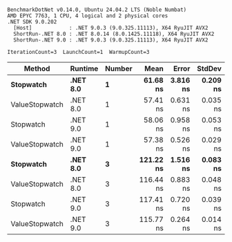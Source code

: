 ```

BenchmarkDotNet v0.14.0, Ubuntu 24.04.2 LTS (Noble Numbat)
AMD EPYC 7763, 1 CPU, 4 logical and 2 physical cores
.NET SDK 9.0.202
  [Host]            : .NET 9.0.3 (9.0.325.11113), X64 RyuJIT AVX2
  ShortRun-.NET 8.0 : .NET 8.0.14 (8.0.1425.11118), X64 RyuJIT AVX2
  ShortRun-.NET 9.0 : .NET 9.0.3 (9.0.325.11113), X64 RyuJIT AVX2

IterationCount=3  LaunchCount=1  WarmupCount=3  

```
| Method         | Runtime  | Number | Mean      | Error    | StdDev   | Min       | Max       | Gen0   | Allocated |
|--------------- |--------- |------- |----------:|---------:|---------:|----------:|----------:|-------:|----------:|
| **Stopwatch**      | **.NET 8.0** | **1**      |  **61.68 ns** | **3.816 ns** | **0.209 ns** |  **61.53 ns** |  **61.92 ns** | **0.0024** |      **40 B** |
| ValueStopwatch | .NET 8.0 | 1      |  57.41 ns | 0.631 ns | 0.035 ns |  57.38 ns |  57.44 ns |      - |         - |
| Stopwatch      | .NET 9.0 | 1      |  58.06 ns | 0.958 ns | 0.053 ns |  58.02 ns |  58.12 ns |      - |         - |
| ValueStopwatch | .NET 9.0 | 1      |  57.38 ns | 0.526 ns | 0.029 ns |  57.36 ns |  57.41 ns |      - |         - |
| **Stopwatch**      | **.NET 8.0** | **3**      | **121.22 ns** | **1.516 ns** | **0.083 ns** | **121.12 ns** | **121.27 ns** | **0.0024** |      **40 B** |
| ValueStopwatch | .NET 8.0 | 3      | 116.44 ns | 0.883 ns | 0.048 ns | 116.39 ns | 116.49 ns |      - |         - |
| Stopwatch      | .NET 9.0 | 3      | 117.41 ns | 0.720 ns | 0.039 ns | 117.38 ns | 117.45 ns |      - |         - |
| ValueStopwatch | .NET 9.0 | 3      | 115.77 ns | 0.264 ns | 0.014 ns | 115.76 ns | 115.78 ns |      - |         - |
